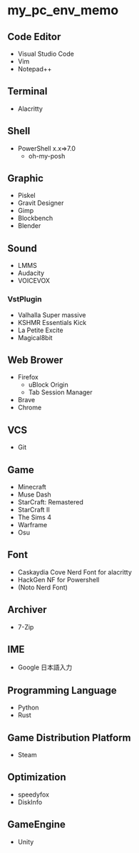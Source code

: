 # my_pc_env_memo

## Code Editor
- Visual Studio Code
- Vim
- Notepad++

## Terminal
- Alacritty

## Shell
- PowerShell x.x=>7.0
  - oh-my-posh

## Graphic
- Piskel
- Gravit Designer
- Gimp
- Blockbench
- Blender

## Sound
- LMMS
- Audacity
- VOICEVOX

### VstPlugin
- Valhalla Super massive
- KSHMR Essentials Kick
- La Petite Excite
- Magical8bit

## Web Brower
- Firefox
  - uBlock Origin
  - Tab Session Manager
- Brave
- Chrome

## VCS
- Git

## Game
- Minecraft
- Muse Dash
- StarCraft: Remastered
- StarCraft II
- The Sims 4
- Warframe
- Osu

## Font
- Caskaydia Cove Nerd Font for alacritty
- HackGen NF for Powershell
- (Noto Nerd Font)

## Archiver
- 7-Zip

## IME
- Google 日本語入力

## Programming Language
- Python
- Rust

## Game Distribution Platform
- Steam

## Optimization
- speedyfox
- DiskInfo

## GameEngine
- Unity



